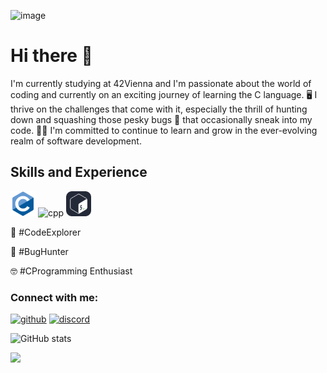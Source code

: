 ![image](https://github.com/Simpli-Code/simpli-code/assets/74283859/d6f66f17-1bbc-4937-a508-bd5b46fcc0c3)


# Hi there 👋

I'm currently studying at 42Vienna and I'm passionate about the world of coding and currently on an exciting
journey of learning the C language. 🖥️ I thrive on the challenges that come with it, especially the thrill
of hunting down and squashing those pesky bugs 🐞 that occasionally sneak into my code. 🕵️‍♂️ I'm committed
to continue to learn and grow in the ever-evolving realm of software development. 

## Skills and Experience

<img src="https://raw.githubusercontent.com/devicons/devicon/master/icons/c/c-original.svg" alt="c" width="40" height="40"/> <img src="" alt="cpp" width="40" height="40"/> <img src="https://github.com/tandpfun/skill-icons/blob/main/icons/Bash-Dark.svg" alt="c" width="40" height="40"/> </a> </p> 

🚀   #CodeExplorer

🐞   #BugHunter

🤓   #CProgramming Enthusiast

<h3 align="left">Connect with me:</h3>

[<img src='https://cdn.jsdelivr.net/npm/simple-icons@3.0.1/icons/github.svg' alt='github' height='40'>](https://github.com/Simpli-Code)
[<img src='https://cdn.jsdelivr.net/npm/simple-icons@3.0.1/icons/discord.svg' alt='discord' height='40'>](https://discord.com/channels/@me)

![GitHub stats](https://github-readme-stats.vercel.app/api?username=Simpli-Code&show_icons=true)  

[![](https://visitcount.itsvg.in/api?id=Simpli-Code&label=Profile%20Views&color=12&icon=0&pretty=false)](https://visitcount.itsvg.in)
